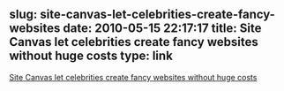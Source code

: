 slug: site-canvas-let-celebrities-create-fancy-websites
date: 2010-05-15 22:17:17
title: Site Canvas let celebrities create fancy websites without huge costs
type: link
---

[Site Canvas let celebrities create fancy websites without huge costs](http://media.venturebeat.com/2010/05/13/site-canvas-tools-let-celebrities-and-brands-create-fancy-dynamic-web-sites-without-huge-costs/?utm_source=feedburner&utm_medium=feed&utm_campaign=Feed%3A+Venturebeat+%28VentureBeat%29)
